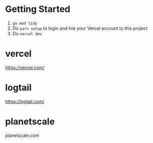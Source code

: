 # Getting Started

1. `go mod tidy`
2. Do `yarn setup` to login and link your Vercel account to this project
3. Do `vercel dev`

# vercel

https://vercel.com/

# logtail

https://logtail.com/

# planetscale

planetscale.com
